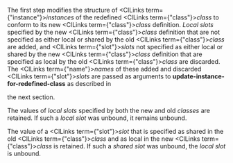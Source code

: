  



The first step modifies the structure of <ClLinks  term={"instance"}><i>instances</i></ClLinks> of the redefined <ClLinks  term={"class"}><i>class</i></ClLinks> to conform to its new <ClLinks  term={"class"}><i>class</i></ClLinks> definition. *Local slots* specified by the new <ClLinks  term={"class"}><i>class</i></ClLinks> definition that are not specified as either local or shared by the old <ClLinks  term={"class"}><i>class</i></ClLinks> are added, and <ClLinks  term={"slot"}><i>slots</i></ClLinks> not specified as either local or shared by the new <ClLinks  term={"class"}><i>class</i></ClLinks> definition that are specified as local by the old <ClLinks  term={"class"}><i>class</i></ClLinks> are discarded. The <ClLinks  term={"name"}><i>names</i></ClLinks> of these added and discarded <ClLinks  term={"slot"}><i>slots</i></ClLinks> are passed as arguments to **update-instance-for-redefined-class** as described in 



the next section. 



The values of *local slots* specified by both the new and old *classes* are retained. If such a *local slot* was unbound, it remains unbound. 



The value of a <ClLinks  term={"slot"}><i>slot</i></ClLinks> that is specified as shared in the old <ClLinks  term={"class"}><i>class</i></ClLinks> and as local in the new <ClLinks  term={"class"}><i>class</i></ClLinks> is retained. If such a *shared slot* was unbound, the *local slot* is unbound.  







